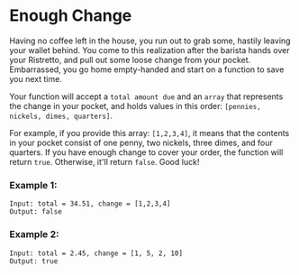 # Enough Change

Having no coffee left in the house, you run out to grab some, hastily leaving your wallet behind. You come to this realization after the barista hands over your Ristretto, and pull out some loose change from your pocket. Embarrassed, you go home empty-handed and start on a function to save you next time.

Your function will accept a `total amount due` and an `array` that represents the change in your pocket, and holds values in this order: `[pennies, nickels, dimes, quarters]`.

For example, if you provide this array: `[1,2,3,4]`, it means that the contents in your pocket consist of one penny, two nickels, three dimes, and four quarters. If you have enough change to cover your order, the function will return `true`. Otherwise, it'll return `false`. Good luck!

### Example 1:
```shell
Input: total = 34.51, change = [1,2,3,4]
Output: false
```

### Example 2:
```shell
Input: total = 2.45, change = [1, 5, 2, 10]
Output: true
```

